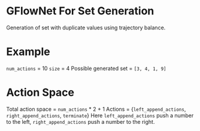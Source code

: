 # GFlowNet For Set Generation
 Generation of set with duplicate values using trajectory balance.

# Example 
 `num_actions` = 10
 `size` = 4
 Possible generated set = `[3, 4, 1, 9]`

# Action Space
Total action space = `num_actions` * 2 + 1
Actions = {`left_append_actions`, `right_append_actions`, `terminate`}
Here `left_append_actions` push a number to the left, `right_append_actions` push a number to the right.

